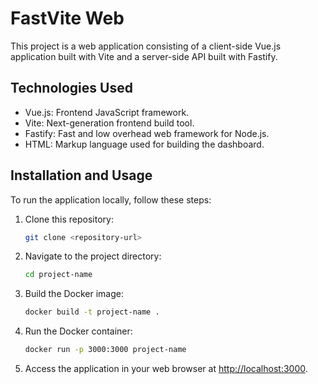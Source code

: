 # FastVite Web
This project is a web application consisting of a client-side Vue.js application built with Vite and a server-side API built with Fastify.

## Technologies Used
- Vue.js: Frontend JavaScript framework.
- Vite: Next-generation frontend build tool.
- Fastify: Fast and low overhead web framework for Node.js.
- HTML: Markup language used for building the dashboard.

## Installation and Usage
To run the application locally, follow these steps:

1. Clone this repository:

    ```bash
    git clone <repository-url>
    ```
2. Navigate to the project directory:

    ```bash
    cd project-name
    ```
3. Build the Docker image:

    ```bash
    docker build -t project-name .
    ```
4. Run the Docker container:

    ```bash
    docker run -p 3000:3000 project-name
    ```
5. Access the application in your web browser at [http://localhost:3000](http://localhost:3000).